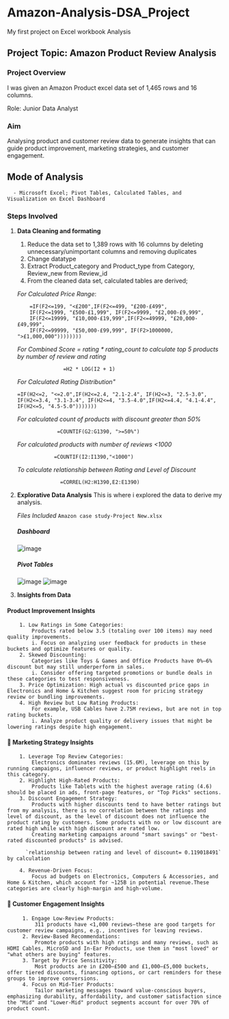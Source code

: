 # Amazon-Analysis-DSA_Project
My first project on Excel workbook Analysis

 ## Project Topic: Amazon Product Review Analysis
 ### Project Overview
 I was given an Amazon Product excel data set of 1,465 rows and 16 columns.
 
 Role: Junior Data Analyst
 ### Aim 
 Analysing product and customer review data to generate insights that can guide product improvement, marketing strategies, and customer engagement.
 
 ## Mode of Analysis
      - Microsoft Excel; Pivot Tables, Calculated Tables, and Visualization on Excel Dashboard
 ### Steps Involved
  1. **Data Cleaning and formating**
      1. Reduce the data set to 1,389 rows with 16 columns by deleting unnecessary/unimportant columns and removing duplicates
      2. Change datatype
      3. Extract Product_category and Product_type from Category, Review_new from Review_id
      4. From the cleaned data set, calculated tables are derived;

       *For Calculated Price Range*:
           
             =IF(F2<=199, "<£200",IF(F2<=499, "£200-£499",
             IF(F2<=1999, "£500-£1,999", IF(F2<=9999, "£2,000-£9,999",
             IF(F2<=19999, "£10,000-£19,999",IF(F2<=49999, "£20,000-£49,999", 
             IF(F2<=99999, "£50,000-£99,999", IF(F2>1000000, ">£1,000,000"))))))))


      *For Combined Score = rating * rating_count to calculate top 5 products by number of review and rating*

                        =H2 * LOG(I2 + 1) 

        *For Calculated Rating Distribution"*
                <pre>
                ``` =IF(H2<=2, "<=2.0",IF(H2<=2.4, "2.1-2.4",
                    IF(H2<=3, "2.5-3.0", IF(H2<=3.4, "3.1-3.4",
                    IF(H2<=4, "3.5-4.0",IF(H2<=4.4, "4.1-4.4", IF(H2<=5, "4.5-5.0"))))))) ```
                </pre>
                
        *For calculated count of products with discount greater than 50%*

                      =COUNTIF(G2:G1390, ">=50%")
     
        *For calculated products with number of reviews <1000*

                     =COUNTIF(I2:I1390,"<1000")

        *To calculate relationship between Rating and Level of Discount*

                       =CORREL(H2:H1390,E2:E1390)
     
   3. **Explorative Data Analysis**
          This is where i explored the data to derive my analysis.

      *Files Included*
           `Amazon case study-Project New.xlsx`

       ##### Dashboard
        ![image](https://github.com/user-attachments/assets/e904e763-2c97-45bd-b6df-518271fccf10)
       ##### Pivot Tables
        ![image](https://github.com/user-attachments/assets/5634429a-bd59-460c-bded-cf26e2a5409e)
        ![image](https://github.com/user-attachments/assets/9a7ed91b-ac70-423d-9bcd-7e5e8136b96d)

   4.  **Insights from Data**

   #### Product Improvement Insights
        1. Low Ratings in Some Categories: 
            Products rated below 3.5 (totaling over 100 items) may need quality improvements.
            i. Focus on analyzing user feedback for products in these buckets and optimize features or quality.
        2. Skewed Discounting: 
            Categories like Toys & Games and Office Products have 0%–6% discount but may still underperform in sales.
            i. Consider offering targeted promotions or bundle deals in these categories to test responsiveness.
        3. Price Optimization: High actual vs discounted price gaps in Electronics and Home & Kitchen suggest room for pricing strategy review or bundling improvements.
        4. High Review but Low Rating Products: 
            For example, USB Cables have 2.75M reviews, but are not in top rating buckets.
            i. Analyze product quality or delivery issues that might be lowering ratings despite high engagement.
           
   #### 📢 Marketing Strategy Insights
        1. Leverage Top Review Categories:
            Electronics dominates reviews (15.6M), leverage on this by running campaigns, influencer reviews, or product highlight reels in this category.
        2. Highlight High-Rated Products:
            Products like Tablets with the highest average rating (4.6) should be placed in ads, front-page features, or "Top Picks" sections.
        3. Discount Engagement Strategy:
            Products with higher discounts tend to have better ratings but from my analysis, there is no correlation between the ratings and level of discount, as the level of discount does not influence the product rating by customers. Some products with no or low discount are rated high while with high discount are rated low.
            Creating marketing campaigns around "smart savings" or "best-rated discounted products" is advised.
      
          `relationship between rating and level of discount= 0.119018491` by calculation
             
        4. Revenue-Driven Focus:
            Focus ad budgets on Electronics, Computers & Accessories, and Home & Kitchen, which account for ~125B in potential revenue.These categories are clearly high-margin and high-volume.

   #### 👥 Customer Engagement Insights
         1. Engage Low-Review Products:
             311 products have <1,000 reviews—these are good targets for customer review campaigns, e.g., incentives for leaving reviews.
         2. Review-Based Recommendations:
             Promote products with high ratings and many reviews, such as HDMI Cables, MicroSD and In-Ear Products, use them in "most loved" or "what others are buying" features.
         3. Target by Price Sensitivity:
             Most products are in £200–£500 and £1,000–£5,000 buckets, offer tiered discounts, financing options, or cart reminders for these groups to improve conversions.
         4. Focus on Mid-Tier Products:
             Tailor marketing messages toward value-conscious buyers, emphasizing durability, affordability, and customer satisfaction since the "Mid" and "Lower-Mid" product segments account for over 70% of product count.
                 

        
   

  
      

          

      
          
      
